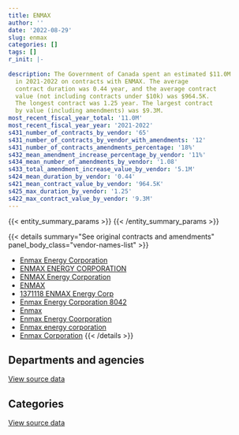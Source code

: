 ```yaml
---
title: ENMAX
author: ''
date: '2022-08-29'
slug: enmax
categories: []
tags: []
r_init: |-
  
description: The Government of Canada spent an estimated $11.0M
  in 2021-2022 on contracts with ENMAX. The average
  contract duration was 0.44 year, and the average contract
  value (not including contracts under $10k) was $964.5K.
  The longest contract was 1.25 year. The largest contract
  by value (including amendments) was $9.3M.
most_recent_fiscal_year_total: '11.0M'
most_recent_fiscal_year_year: '2021-2022'
s431_number_of_contracts_by_vendor: '65'
s431_number_of_contracts_by_vendor_with_amendments: '12'
s431_number_of_contracts_amendments_percentage: '18%'
s432_mean_amendment_increase_percentage_by_vendor: '11%'
s434_mean_number_of_amendments_by_vendor: '1.08'
s433_total_amendment_increase_value_by_vendor: '5.1M'
s424_mean_duration_by_vendor: '0.44'
s421_mean_contract_value_by_vendor: '964.5K'
s425_max_duration_by_vendor: '1.25'
s422_max_contract_value_by_vendor: '9.3M'
---
```


<script src="/rmarkdown-libs/htmlwidgets/htmlwidgets.js"></script>
<link href="/rmarkdown-libs/datatables-css/datatables-crosstalk.css" rel="stylesheet" />
<script src="/rmarkdown-libs/datatables-binding/datatables.js"></script>
<script src="/rmarkdown-libs/jquery/jquery-3.6.0.min.js"></script>
<link href="/rmarkdown-libs/dt-core-bootstrap/css/dataTables.bootstrap.min.css" rel="stylesheet" />
<link href="/rmarkdown-libs/dt-core-bootstrap/css/dataTables.bootstrap.extra.css" rel="stylesheet" />
<script src="/rmarkdown-libs/dt-core-bootstrap/js/jquery.dataTables.min.js"></script>
<script src="/rmarkdown-libs/dt-core-bootstrap/js/dataTables.bootstrap.min.js"></script>
<link href="/rmarkdown-libs/crosstalk/css/crosstalk.min.css" rel="stylesheet" />
<script src="/rmarkdown-libs/crosstalk/js/crosstalk.min.js"></script>
<script src="/rmarkdown-libs/htmlwidgets/htmlwidgets.js"></script>
<link href="/rmarkdown-libs/datatables-css/datatables-crosstalk.css" rel="stylesheet" />
<script src="/rmarkdown-libs/datatables-binding/datatables.js"></script>
<script src="/rmarkdown-libs/jquery/jquery-3.6.0.min.js"></script>
<link href="/rmarkdown-libs/dt-core-bootstrap/css/dataTables.bootstrap.min.css" rel="stylesheet" />
<link href="/rmarkdown-libs/dt-core-bootstrap/css/dataTables.bootstrap.extra.css" rel="stylesheet" />
<script src="/rmarkdown-libs/dt-core-bootstrap/js/jquery.dataTables.min.js"></script>
<script src="/rmarkdown-libs/dt-core-bootstrap/js/dataTables.bootstrap.min.js"></script>
<link href="/rmarkdown-libs/crosstalk/css/crosstalk.min.css" rel="stylesheet" />
<script src="/rmarkdown-libs/crosstalk/js/crosstalk.min.js"></script>

{{< entity_summary_params >}}
{{< /entity_summary_params >}}

{{< details summary="See original contracts and amendments" panel_body_class="vendor-names-list" >}}
- [Enmax Energy Corporation](https://search.open.canada.ca/en/ct/?sort=contract_value_f%20desc&page=1&search_text=%22Enmax%20Energy%20Corporation%22)
- [ENMAX ENERGY CORPORATION](https://search.open.canada.ca/en/ct/?sort=contract_value_f%20desc&page=1&search_text=%22ENMAX%20ENERGY%20CORPORATION%22)
- [ENMAX Energy Corporation](https://search.open.canada.ca/en/ct/?sort=contract_value_f%20desc&page=1&search_text=%22ENMAX%20Energy%20Corporation%22)
- [ENMAX](https://search.open.canada.ca/en/ct/?sort=contract_value_f%20desc&page=1&search_text=%22ENMAX%22)
- [1371118 ENMAX Energy Corp](https://search.open.canada.ca/en/ct/?sort=contract_value_f%20desc&page=1&search_text=%221371118%20ENMAX%20Energy%20Corp%22)
- [Enmax Energy Corporation 8042](https://search.open.canada.ca/en/ct/?sort=contract_value_f%20desc&page=1&search_text=%22Enmax%20Energy%20Corporation%208042%22)
- [Enmax](https://search.open.canada.ca/en/ct/?sort=contract_value_f%20desc&page=1&search_text=%22Enmax%22)
- [Enmax Energy Coorporation](https://search.open.canada.ca/en/ct/?sort=contract_value_f%20desc&page=1&search_text=%22Enmax%20Energy%20Coorporation%22)
- [Enmax energy corporation](https://search.open.canada.ca/en/ct/?sort=contract_value_f%20desc&page=1&search_text=%22Enmax%20energy%20corporation%22)
- [Enmax Corporation](https://search.open.canada.ca/en/ct/?sort=contract_value_f%20desc&page=1&search_text=%22Enmax%20Corporation%22)
{{< /details >}}

## Departments and agencies

<div id="htmlwidget-1" style="width:100%;height:auto;" class="datatables html-widget"></div>
<script type="application/json" data-for="htmlwidget-1">{"x":{"style":"bootstrap","filter":"none","vertical":false,"data":[["<a href=\"/departments/dnd-mdn/\">National Defence<\/a>"],[8506701.71],[12911217.93],[9242399.73],[10961817.68]],"container":"<table class=\"table table-striped table-hover row-border order-column display\">\n  <thead>\n    <tr>\n      <th>Department<\/th>\n      <th>2018-2019<\/th>\n      <th>2019-2020<\/th>\n      <th>2020-2021<\/th>\n      <th>2021-2022<\/th>\n    <\/tr>\n  <\/thead>\n<\/table>","options":{"order":[[4,"desc"]],"pageLength":10,"autoWidth":true,"columnDefs":[{"targets":1,"render":"function(data, type, row, meta) {\n    return type !== 'display' ? data : DTWidget.formatCurrency(data, \"$\", 2, 3, \",\", \".\", true, null);\n  }"},{"targets":2,"render":"function(data, type, row, meta) {\n    return type !== 'display' ? data : DTWidget.formatCurrency(data, \"$\", 2, 3, \",\", \".\", true, null);\n  }"},{"targets":3,"render":"function(data, type, row, meta) {\n    return type !== 'display' ? data : DTWidget.formatCurrency(data, \"$\", 2, 3, \",\", \".\", true, null);\n  }"},{"targets":4,"render":"function(data, type, row, meta) {\n    return type !== 'display' ? data : DTWidget.formatCurrency(data, \"$\", 2, 3, \",\", \".\", true, null);\n  }"},{"width":"16%","targets":[1,2,3,4]},{"className":"dt-right","targets":[1,2,3,4]}],"orderClasses":false}},"evals":["options.columnDefs.0.render","options.columnDefs.1.render","options.columnDefs.2.render","options.columnDefs.3.render"],"jsHooks":[]}</script>
<p class="text-right">
<a href="https://github.com/GoC-Spending/contracts-data/tree/main/data/out/vendors/enmax/summary_by_fiscal_year_by_department.csv" class="source-data-link btn btn-link">View source data</a>
</p>

## Categories

<div id="htmlwidget-2" style="width:100%;height:auto;" class="datatables html-widget"></div>
<script type="application/json" data-for="htmlwidget-2">{"x":{"style":"bootstrap","filter":"none","vertical":false,"data":[["<a href=\"/categories/facilities_and_construction/\">Facilities and construction<\/a>"],[8506701.71],[12911217.93],[9242399.73],[10961817.68]],"container":"<table class=\"table table-striped table-hover row-border order-column display\">\n  <thead>\n    <tr>\n      <th>Category<\/th>\n      <th>2018-2019<\/th>\n      <th>2019-2020<\/th>\n      <th>2020-2021<\/th>\n      <th>2021-2022<\/th>\n    <\/tr>\n  <\/thead>\n<\/table>","options":{"order":[[4,"desc"]],"dom":"t","pageLength":30,"autoWidth":true,"columnDefs":[{"targets":1,"render":"function(data, type, row, meta) {\n    return type !== 'display' ? data : DTWidget.formatCurrency(data, \"$\", 2, 3, \",\", \".\", true, null);\n  }"},{"targets":2,"render":"function(data, type, row, meta) {\n    return type !== 'display' ? data : DTWidget.formatCurrency(data, \"$\", 2, 3, \",\", \".\", true, null);\n  }"},{"targets":3,"render":"function(data, type, row, meta) {\n    return type !== 'display' ? data : DTWidget.formatCurrency(data, \"$\", 2, 3, \",\", \".\", true, null);\n  }"},{"targets":4,"render":"function(data, type, row, meta) {\n    return type !== 'display' ? data : DTWidget.formatCurrency(data, \"$\", 2, 3, \",\", \".\", true, null);\n  }"},{"width":"16%","targets":[1,2,3,4]},{"className":"dt-right","targets":[1,2,3,4]}],"orderClasses":false,"lengthMenu":[10,25,30,50,100]}},"evals":["options.columnDefs.0.render","options.columnDefs.1.render","options.columnDefs.2.render","options.columnDefs.3.render"],"jsHooks":[]}</script>
<p class="text-right">
<a href="https://github.com/GoC-Spending/contracts-data/tree/main/data/out/vendors/enmax/summary_by_fiscal_year_by_category.csv" class="source-data-link btn btn-link">View source data</a>
</p>
